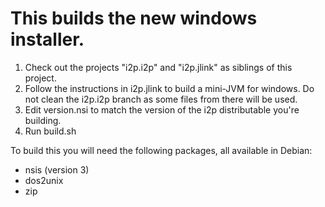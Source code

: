 # This builds the new windows installer.  

1.  Check out the projects "i2p.i2p" and "i2p.jlink" as siblings of this project.  
2.  Follow the instructions in i2p.jlink to build a mini-JVM for windows.  Do not clean the i2p.i2p branch as some files from there will be used.
3.  Edit version.nsi to match the version of the i2p distributable you're building.
4.  Run build.sh

To build this you will need the following packages, all available in Debian:

* nsis (version 3)
* dos2unix
* zip



